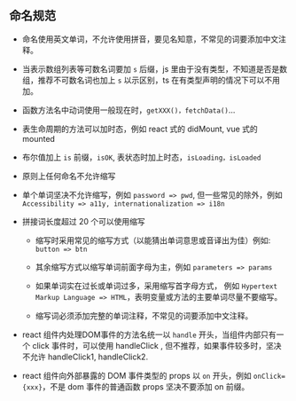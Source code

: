 ## 命名规范

* 命名使用英文单词，不允许使用拼音，要见名知意，不常见的词要添加中文注释。

* 当表示数组列表等可数名词要加 `s` 后缀，js 里由于没有类型，不知道是否是数组，推荐不可数名词也加上 `s` 以示区别，ts 在有类型声明的情况下可以不用加。

* 函数方法名中动词使用一般现在时，`getXXX()，fetchData()`...

* 表生命周期的方法可以加时态，例如 react 式的 didMount, vue 式的  mounted

* 布尔值加上 `is` 前缀，`isOK`, 表状态时加上时态，`isLoading，isLoaded`

* 原则上任何命名不允许缩写

* 单个单词坚决不允许缩写，例如 `password => pwd`, 但一些常见的除外，例如 `Accessibility => a11y, internationalization => i18n`

* 拼接词长度超过 20 个可以使用缩写

  - 缩写时采用常见的缩写方式（以能猜出单词意思或音译出为佳）例如: `button => btn`

  - 其余缩写方式以缩写单词前面字母为主，例如 `parameters => params`

  - 如果单词实在过长或单词过多，采用缩写首字母方式， 例如 `Hypertext Markup Language => HTML`，表明变量或方法的主要单词尽量不要缩写。

  - 缩写词必须添加完整的单词注释，不常见的词要添加中文注释。

* react 组件内处理DOM事件的方法名统一以 `handle` 开头，当组件内部只有一个 click 事件时，可以使用 handleClick , 但不推荐，如果事件较多时，坚决不允许 handleClick1, handleClick2.

* react 组件向外部暴露的 DOM 事件类型的 props 以 `on` 开头，例如 `onClick={xxx}`，不是 dom 事件的普通函数 props 坚决不要添加 on 前缀。


